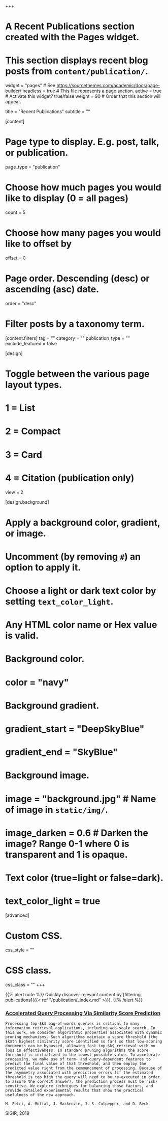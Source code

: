 +++
# A Recent Publications section created with the Pages widget.
# This section displays recent blog posts from `content/publication/`.

widget = "pages"  # See https://sourcethemes.com/academic/docs/page-builder/
headless = true  # This file represents a page section.
active = true  # Activate this widget? true/false
weight = 90  # Order that this section will appear.

title = "Recent Publications"
subtitle = ""

[content]
  # Page type to display. E.g. post, talk, or publication.
  page_type = "publication"
  
  # Choose how much pages you would like to display (0 = all pages)
  count = 5
  
  # Choose how many pages you would like to offset by
  offset = 0

  # Page order. Descending (desc) or ascending (asc) date.
  order = "desc"

  # Filter posts by a taxonomy term.
  [content.filters]
    tag = ""
    category = ""
    publication_type = ""
    exclude_featured = false
  
[design]
  # Toggle between the various page layout types.
  #   1 = List
  #   2 = Compact
  #   3 = Card
  #   4 = Citation (publication only)
  view = 2
  
[design.background]
  # Apply a background color, gradient, or image.
  #   Uncomment (by removing `#`) an option to apply it.
  #   Choose a light or dark text color by setting `text_color_light`.
  #   Any HTML color name or Hex value is valid.
    
  # Background color.
  # color = "navy"
  
  # Background gradient.
  # gradient_start = "DeepSkyBlue"
  # gradient_end = "SkyBlue"
  
  # Background image.
  # image = "background.jpg"  # Name of image in `static/img/`.
  # image_darken = 0.6  # Darken the image? Range 0-1 where 0 is transparent and 1 is opaque.

  # Text color (true=light or false=dark).
  # text_color_light = true  
  
[advanced]
 # Custom CSS. 
 css_style = ""
 
 # CSS class.
 css_class = ""
+++

{{% alert note %}}
Quickly discover relevant content by [filtering publications]({{< ref "/publication/_index.md" >}}).
{{% /alert %}}

  <h3 class="article-title" itemprop="name">
    <a href="https://JMMackenzie.io/publication/sigir19/" itemprop="url">Accelerated Query Processing Via Similarity Score Prediction</a>
  </h3>

  <div class="pub-abstract" itemprop="text">
    
    Processing top-$k$ bag-of-words queries is critical to many information retrieval applications, including web-scale search. In this work, we consider algorithmic properties associated with dynamic pruning mechanisms. Such algorithms maintain a score threshold (the $k$th highest similarity score identified so far) so that low-scoring documents can be bypassed, allowing fast top-$k$ retrieval with no loss in effectiveness. In standard pruning algorithms the score threshold is initialized to the lowest possible value. To accelerate processing, we make use of term- and query-dependent features to predict the final value of that threshold, and then employ the predicted value right from the commencement of processing. Because of the asymmetry associated with prediction errors (if the estimated threshold is too high the query will need to be re-executed in order to assure the correct answer), the prediction process must be risk-sensitive. We explore techniques for balancing those factors, and provide detailed experimental results that show the practical usefulness of the new approach.
    
  </div>

  <div class="pub-authors" itemprop="author">
    
    M. Petri, A. Moffat, J. Mackenzie, J. S. Culpepper, and D. Beck
    
  </div>

  <div class="pub-publication">
    SIGIR,
    2019</div>

  <div class="pub-links">
